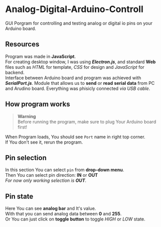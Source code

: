 # Analog-Digital-Arduino-Controll
GUI Porgram for controlling and testing analog or digital io pins on your Arduino board.

## Resources
Program was made in **JavaScript**. <br />
For creating desktop window, I was using ***Electron.js***, and standard **Web** files such as *HTML* for template, *CSS* for design and *JavaScript* for backend.<br />
Interface between Arduino board and program was achieved with ***SerialPort.js***. Module that allows us to **send** or **read** **serial data** from PC and Arudino board. Everything was phisicly connected *via USB cable*.

## How program works
> **Warning** <br />
> Before running the program, make sure to plug Your Arduino board first!

When Program loads, You should see `Port` name in right top corner. <br />
If You don't see it, rerun the program.

## Pin selection
In this section You can select `pin` from **drop-down menu**.<br />
Then You can select pin direction: **IN** or **OUT**<br />
*For now only working selection is **OUT**.*

## Pin state
Here You can see **analog bar** and It's value.<br />
With that you can send analog data between **0** and **255**.<br />
Or You can just click on **toggle button** to toggle *HIGH* or *LOW* state.
